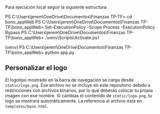 Para ejecución local seguir la siguiente estructura:


PS C:\Users\jerem\OneDrive\Documentos\Finanzas TP-TF> cd bono_appWeb
PS C:\Users\jerem\OneDrive\Documentos\Finanzas TP-TF\bono_appWeb> Set-ExecutionPolicy -Scope Process -ExecutionPolicy Bypass
PS C:\Users\jerem\OneDrive\Documentos\Finanzas TP-TF\bono_appWeb> .\venv\Scripts\Activate.ps1
>> 
(venv) PS C:\Users\jerem\OneDrive\Documentos\Finanzas TP-TF\bono_appWeb> python app.py

## Personalizar el logo

El logotipo mostrado en la barra de navegación se carga desde `static/logo.png`.
Ese archivo no se incluye en este repositorio debido a restricciones con archivos binarios, por lo que deberás colocar tu propia imagen con ese nombre.
Si cambias el contenido de `static/logo.png`, tu logo se mostrará automáticamente. La referencia al archivo está en `templates/base.html`.
